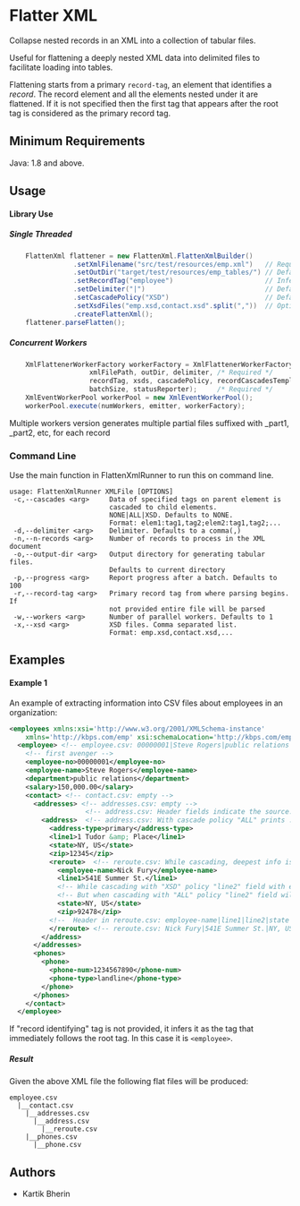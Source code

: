 # Flatter XML
Collapse nested records in an XML into a collection of tabular files.

Useful for flattening a deeply nested XML data into delimited files to facilitate loading into tables.

Flattening starts from a primary `record-tag`, an element that identifies a _record_.
The record element and all the elements nested under it are flattened.
If it is not specified then the first tag that appears after the root tag is considered as the primary record tag.

## Minimum Requirements
Java: 1.8 and above.

## Usage

#### Library Use
##### Single Threaded
```java 
    FlattenXml flattener = new FlattenXml.FlattenXmlBuilder()
                .setXmlFilename("src/test/resources/emp.xml")   // Required
                .setOutDir("target/test/resources/emp_tables/") // Defaults to "."
                .setRecordTag("employee")                       // Inferred if not provided
                .setDelimiter("|")                              // Defaults to ","
                .setCascadePolicy("XSD")                        // Defaults to NONE
                .setXsdFiles("emp.xsd,contact.xsd".split(","))  // Optional, but preferrable
                .createFlattenXml();
    flattener.parseFlatten();
```
##### Concurrent Workers
```java 
    XmlFlattenerWorkerFactory workerFactory = XmlFlattenerWorkerFactory.newInstance(
                    xmlFilePath, outDir, delimiter, /* Required */
                    recordTag, xsds, cascadePolicy, recordCascadesTemplates,
                    batchSize, statusReporter);     /* Required */
    XmlEventWorkerPool workerPool = new XmlEventWorkerPool();
    workerPool.execute(numWorkers, emitter, workerFactory);

```
Multiple workers version generates multiple partial files suffixed with _part1, _part2, etc, for each record
 
### Command Line
Use the main function in FlattenXmlRunner to run this on command line.
```shell script
usage: FlattenXmlRunner XMLFile [OPTIONS]
 -c,--cascades <arg>     Data of specified tags on parent element is
                         cascaded to child elements.
                         NONE|ALL|XSD. Defaults to NONE.
                         Format: elem1:tag1,tag2;elem2:tag1,tag2;...
 -d,--delimiter <arg>    Delimiter. Defaults to a comma(,)
 -n,--n-records <arg>    Number of records to process in the XML document
 -o,--output-dir <arg>   Output directory for generating tabular files.
                         Defaults to current directory
 -p,--progress <arg>     Report progress after a batch. Defaults to 100
 -r,--record-tag <arg>   Primary record tag from where parsing begins. If
                         not provided entire file will be parsed
 -w,--workers <arg>      Number of parallel workers. Defaults to 1
 -x,--xsd <arg>          XSD files. Comma separated list.
                         Format: emp.xsd,contact.xsd,...
```

    
## Examples
#### Example 1
An example of extracting information into CSV files about employees in an organization:
```xml
<employees xmlns:xsi='http://www.w3.org/2001/XMLSchema-instance'
    xmlns='http://kbps.com/emp' xsi:schemaLocation='http://kbps.com/emp emp.xsd'>
  <employee> <!-- employee.csv: 00000001|Steve Rogers|public relations|150,000.00 -->
    <!-- first avenger -->
    <employee-no>00000001</employee-no>
    <employee-name>Steve Rogers</employee-name>
    <department>public relations</department>
    <salary>150,000.00</salary>
    <contact> <!-- contact.csv: empty -->
      <addresses> <!-- addresses.csv: empty -->
                   <!-- address.csv: Header fields indicate the source: address-type|line1|state|zip|employee.employee-no|employee.employee-name|employee.department|employee.salary--> 
        <address>  <!-- address.csv: With cascade policy "ALL" prints : primary|1 Tudor &amp; Place|NY, US|12345|00000001|Steve Rogers|public relations|150,000.00-->
          <address-type>primary</address-type>
          <line1>1 Tudor &amp; Place</line1>
          <state>NY, US</state>
          <zip>12345</zip>
          <reroute>  <!-- reroute.csv: While cascading, deepest info is presented first: <reroute-fields>|<address-fields>|<employee-fields> [deepest first]-->
            <employee-name>Nick Fury</employee-name>
            <line1>541E Summer St.</line1>
            <!-- While cascading with "XSD" policy "line2" field with empty value is printed, despite the element missing here. Always intend to use "XSD" policy -->
            <!-- But when cascading with "ALL" policy "line2" field will be missing in the output. "ALL" works only if XML file includes all the fields for complex types -->
            <state>NY, US</state>
            <zip>92478</zip>
          <!--  Header in reroute.csv: employee-name|line1|line2|state|zip|address.address-type|address.line1|address.state|address.zip|employee.employee-no|employee.employee-name|employee.department -->
          </reroute> <!-- reroute.csv: Nick Fury|541E Summer St.|NY, US|92478|primary|1 Tudor & Place|NY, US|12345|00000001|Steve Rogers|public relations|150,000.00 -->
        </address>
      </addresses>
      <phones>
        <phone>
          <phone-num>1234567890</phone-num>
          <phone-type>landline</phone-type>
        </phone>
      </phones>
    </contact>
  </employee>

```

If "record identifying" tag is not provided, it infers it as the tag that immediately follows the root tag.
In this case it is `<employee>`.

##### Result
Given the above XML file the following flat files will be produced:
```
employee.csv
  |__contact.csv
    |__addresses.csv
      |__address.csv
        |__reroute.csv
    |__phones.csv
      |__phone.csv
```
## Authors
* Kartik Bherin
